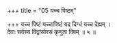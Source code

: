 +++
title = "05 यच्च पिष्टम्"

+++
यच्च पिष्टं यच्चापिष्टं यद् दिग्धं यच्च देह्यम् ।  
देवाः सर्वस्य विद्वांसोरसं कृणुता विषम् ॥ ५ ॥